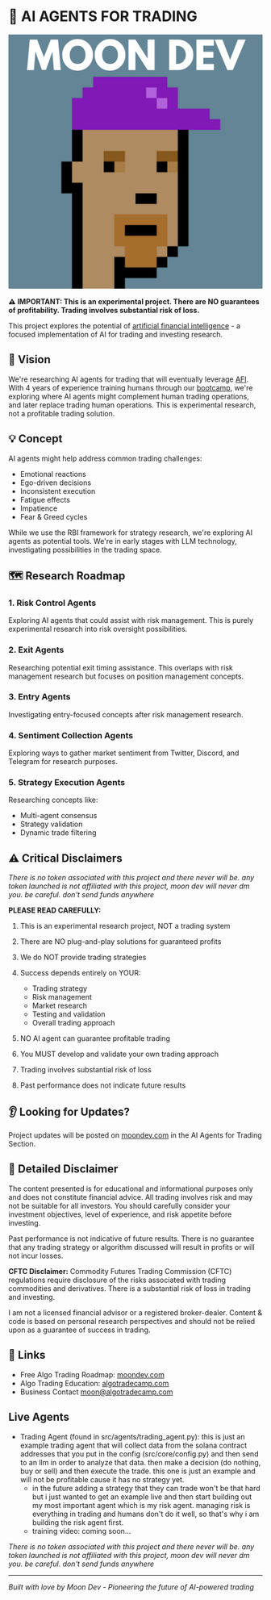# 🤖 AI AGENTS FOR TRADING

[![Moon Dev](moondev.png)](https://www.moondev.com/)

**⚠️ IMPORTANT: This is an experimental project. There are NO guarantees of profitability. Trading involves substantial risk of loss.**

This project explores the potential of [artificial financial intelligence](https://www.afi.xyz) - a focused implementation of AI for trading and investing research.

## 🎯 Vision
We're researching AI agents for trading that will eventually leverage [AFI](https://www.afi.xyz). With 4 years of experience training humans through our [bootcamp](https://algotradecamp.com), we're exploring where AI agents might complement human trading operations, and later replace trading human operations. This is experimental research, not a profitable trading solution.

## 💡 Concept
AI agents might help address common trading challenges:
- Emotional reactions
- Ego-driven decisions
- Inconsistent execution
- Fatigue effects
- Impatience
- Fear & Greed cycles

While we use the RBI framework for strategy research, we're exploring AI agents as potential tools. We're in early stages with LLM technology, investigating possibilities in the trading space.

## 🗺️ Research Roadmap

### 1. Risk Control Agents
Exploring AI agents that could assist with risk management. This is purely experimental research into risk oversight possibilities.

### 2. Exit Agents
Researching potential exit timing assistance. This overlaps with risk management research but focuses on position management concepts.

### 3. Entry Agents
Investigating entry-focused concepts after risk management research.

### 4. Sentiment Collection Agents
Exploring ways to gather market sentiment from Twitter, Discord, and Telegram for research purposes.

### 5. Strategy Execution Agents
Researching concepts like:
- Multi-agent consensus
- Strategy validation
- Dynamic trade filtering

## ⚠️ Critical Disclaimers

*There is no token associated with this project and there never will be. any token launched is not affiliated with this project, moon dev will never dm you. be careful. don't send funds anywhere*

**PLEASE READ CAREFULLY:**

1. This is an experimental research project, NOT a trading system
2. There are NO plug-and-play solutions for guaranteed profits
3. We do NOT provide trading strategies
4. Success depends entirely on YOUR:
   - Trading strategy
   - Risk management
   - Market research
   - Testing and validation
   - Overall trading approach

5. NO AI agent can guarantee profitable trading
6. You MUST develop and validate your own trading approach
7. Trading involves substantial risk of loss
8. Past performance does not indicate future results

## 👂 Looking for Updates?
Project updates will be posted on [moondev.com](http://moondev.com) in the AI Agents for Trading Section.

## 📜 Detailed Disclaimer
The content presented is for educational and informational purposes only and does not constitute financial advice. All trading involves risk and may not be suitable for all investors. You should carefully consider your investment objectives, level of experience, and risk appetite before investing.

Past performance is not indicative of future results. There is no guarantee that any trading strategy or algorithm discussed will result in profits or will not incur losses.

**CFTC Disclaimer:** Commodity Futures Trading Commission (CFTC) regulations require disclosure of the risks associated with trading commodities and derivatives. There is a substantial risk of loss in trading and investing.

I am not a licensed financial advisor or a registered broker-dealer. Content & code is based on personal research perspectives and should not be relied upon as a guarantee of success in trading.

## 🔗 Links
- Free Algo Trading Roadmap: [moondev.com](https://moondev.com)
- Algo Trading Education: [algotradecamp.com](https://algotradecamp.com)
- Business Contact [moon@algotradecamp.com](mailto:moon@algotradecamp.com)


## Live Agents
- Trading Agent (found in src/agents/trading_agent.py): this is just an example trading agent that will collect data from the solana contract addresses that you put in the config (src/core/config.py) and then send to an llm in order to analyze that data. then make a decision (do nothing, buy or sell) and then execute the trade. this one is just an example and will not be profitable cause it has no strategy yet. 
   - in the future adding a strategy that they can trade won't be that hard but i just wanted to get an example live and then start building out my most important agent which is my risk agent. managing risk is everything in trading and humans don't do it well, so that's why i am building the risk agent first. 
   - training video: coming soon...
   
*There is no token associated with this project and there never will be. any token launched is not affiliated with this project, moon dev will never dm you. be careful. don't send funds anywhere*

---
*Built with love by Moon Dev - Pioneering the future of AI-powered trading*
